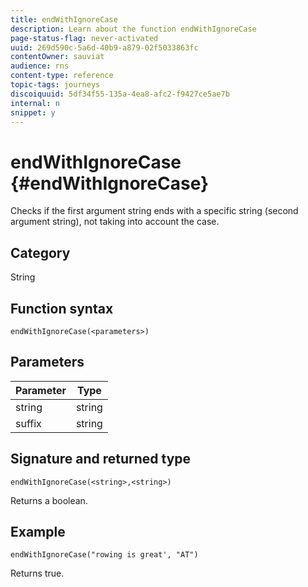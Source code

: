```yaml
---
title: endWithIgnoreCase
description: Learn about the function endWithIgnoreCase
page-status-flag: never-activated
uuid: 269d590c-5a6d-40b9-a879-02f5033863fc
contentOwner: sauviat
audience: rns
content-type: reference
topic-tags: journeys
discoiquuid: 5df34f55-135a-4ea8-afc2-f9427ce5ae7b
internal: n
snippet: y
---
```


# endWithIgnoreCase {#endWithIgnoreCase}

Checks if the first argument string ends with a specific string (second argument string), not taking into account the case.

## Category

String

## Function syntax

`endWithIgnoreCase(<parameters>)`

## Parameters

| Parameter | Type             |
|-----------|------------------|
| string   | string |
| suffix  | string |

## Signature and returned type

`endWithIgnoreCase(<string>,<string>)`

Returns a boolean.

## Example

`endWithIgnoreCase("rowing is great', "AT")`

Returns true.

